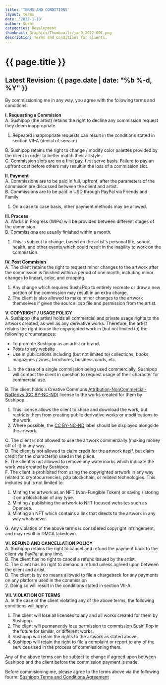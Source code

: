 ```yaml
---
title: 'TERMS AND CONDITIONS'
layout: terms
date: '2022-1-19'
author: Sushi
categories: Development
thumbnail: Graphics/Thumbnails/jan9-2022-001.png
description: Terms and Conditions for clients.
---
```


# {{ page.title }}
## **Latest Revision: {{ page.date | date: "%b %-d, %Y" }}**

By commissioning me in any way, you agree with the following terms and conditions.

**I. Requesting a Commision**      
A. Sushipop (the artist) retains the right to decline any commission request they deem inappropriate.     
1. Repeated inappropriate requests can result in the conditions stated in section VII-A (denial of service)  

B. Sushipop retains the right to change / modify color palettes provided by the client in order to better match their artstyle.     
C. Commission slots are on a first pay, first serve basis. Failure to pay an upfront cost before others may result in the loss of a commission slot.     

**II. Payment**     
A. Commissions are to be paid in full, upfront, after the parameters of the commision are discussed between the client and artist.     
B. Commissions are to be paid in USD through PayPal via Friends and Family     
1. On a case to case basis, other payment methods may be allowed.     

**III. Process**     
A. Works in Progress (WIPs) will be provided between different stages of the commision.     
B. Commissions are usually finished within a month.     
1. This is subject to change, based on the artist's personal life, school, health, and other events which could result in the inability to work on the      
commission.

**IV. Post Commision**     
A. The client retains the right to request minor changes to the artwork after the commission is finished within a period of one month, including minor changes to lineart, color, and cropping.     
1. Any change which requires Sushi Pop to entirely recreate or draw a new portion of the commission may result in an extra charge.     
2. The client is also allowed to make minor changes to the artwork themselves if given the source .csp file and permission from the artist.     

**V. COPYRIGHT / USAGE POLICY**     
A. Sushipop (the artist) holds all commercial and private usage rights to the artwork created, as well as any derivative works. Therefore, the artist retains the right to use the copyrighted work in (but not limited to) the following circumstances:      

- To promote Sushipop as an artist or brand.     
- Posts to any website     
- Use in publications including (but not limited to) collections, books, magazines / zines, brochures, business cards, etc.     

1. In the case of a single commission being used commercially, Sushipop will contact the client in question to request usage of their character for commercial use.     

B. The client holds a Creative Commons [Attribution-NonCommercial-NoDerivs (CC BY-NC-ND)](https://creativecommons.org/licenses/by-nc-nd/4.0/) license to the works created for them by Sushipop.     
1. This license allows the client to share and download the work, but restricts them from creating public derivative works or modifications to the work.     
2. Where possible, the [CC BY-NC-ND](https://creativecommons.org/licenses/by-nc-nd/4.0/) label should be displayed alongside the artwork.     

C. The client is not allowed to use the artwork commercially (making money off of it) in any way.     
D. The client is not allowed to claim credit for the artwork itself, but claim credit for the character(s) used in the piece.     
E. The client is not allowed to remove any watermarks which indicate the work was created by Sushipop.     
F. The client is prohibited from using the copyrighted artwork in any way related to cryptocurrencies, p2p blockchain, or related technologies. This includes but is not limited to:    
1. Minting the artwork as an NFT (Non-Fungible Token) or saving / storing it on a blockchain of any type.     
2. Minting / publishing the artwork to NFT focused websites such as Opensea.     
3. Minting an NFT which contains a link that directs to the artwork in any way whatsoever.     

G. Any violation of the above terms is considered copyright infringement, and may result in DMCA takedown.     

**VI. REFUND AND CANCELLATION POLICY**     
A. Sushipop retains the right to cancel and refund the payment back to the client via PayPal at any time.     
B. The client has no right to cancel a refund issued by the artist.     
C. The client has no right to demand a refund unless agreed upon between the client and artist.      
D. The client is by no means allowed to file a chargeback for any payments on any platform used in the commission       
2. Doing so will result in the conditions stated in section VII-A.       

**VII. VIOLATION OF TERMS**      
A. In the case of the client violating any of the above terms, the following conditions will apply:      
1. The client will lose all licenses to any and all works created for them by Sushipop.     
2. The client will permanently lose permission to commission Sushi Pop in the future for similar, or different works.      
3. Sushipop will retain the rights to the artwork as stated above.     
4. Sushipop will retain the right to file a complaint or report to any of the services used in the process of commissioning them.      

Any of the above terms can be subject to change if agreed upon between Sushipop and the client before the commission payment is made.       

Before commisioning me, please agree to the terms above via the following fourm: [Sushipop Terms and Conditions Agreement](https://forms.gle/e8YzRo89v4fSQs1W9)